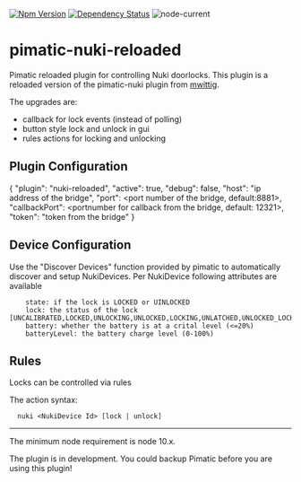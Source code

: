 
[![Npm Version](https://badge.fury.io/js/pimatic-nuki-reloaded.svg)](http://badge.fury.io/js/pimatic-nuki-reloaded)
[![Dependency Status](https://david-dm.org/bertreb/pimatic-nuki-reloaded.svg)](https://david-dm.org/bertreb/pimatic-nuki-reloaded)
![node-current](https://img.shields.io/node/v/pimatic-nuki-reloaded)

# pimatic-nuki-reloaded
Pimatic reloaded plugin for controlling Nuki doorlocks.
This plugin is a reloaded version of the pimatic-nuki plugin from [mwittig](https://github.com/mwittig/pimatic-nuki).

The upgrades are:
- callback for lock events (instead of polling)
- button style lock and unlock in gui
- rules actions for locking and unlocking

## Plugin Configuration

  {
    "plugin": "nuki-reloaded",
    "active": true,
    "debug": false,
    "host": "ip address of the bridge",
    "port": <port number of the bridge, default:8881>,
    "callbackPort": <portnumber for callback from the bridge, default: 12321>,
    "token": "token from the bridge"
  }

## Device Configuration

Use the "Discover Devices" function provided by pimatic to automatically discover and setup NukiDevices.
Per NukiDevice following attributes are available
```
	state: if the lock is LOCKED or UINLOCKED
	lock: the status of the lock [UNCALIBRATED,LOCKED,UNLOCKING,UNLOCKED,LOCKING,UNLATCHED,UNLOCKED_LOCK_N_GO,UNLATCHING]
	battery: whether the battery is at a crital level (<=20%)
	batteryLevel: the battery charge level (0-100%)
```

## Rules
Locks can be controlled via rules

The action syntax:
```
  nuki <NukiDevice Id> [lock | unlock]
```

---
The minimum node requirement is node 10.x.

The plugin is in development. You could backup Pimatic before you are using this plugin!

